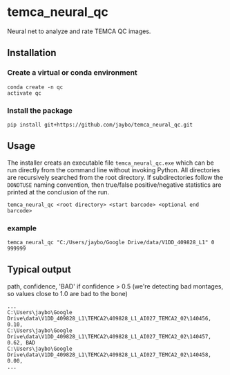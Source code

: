 # temca_neural_qc

Neural net to analyze and rate TEMCA QC images.


## Installation

### Create a virtual or conda environment

    conda create -n qc
    activate qc

### Install the package

    pip install git+https://github.com/jaybo/temca_neural_qc.git

## Usage

The installer creats an executable file `temca_neural_qc.exe` which can be run directly from the command line without invoking Python.  All directories are recursively searched from the root directory.  If subdirectories follow the `DONOTUSE` naming convention, then true/false positive/negative statistics are printed at the conclusion of the run.

    temca_neural_qc <root directory> <start barcode> <optional end barcode>

### example

    temca_neural_qc "C:/Users/jaybo/Google Drive/data/V1DD_409828_L1" 0 999999

## Typical output

path, confidence, 'BAD' if confidence > 0.5
(we're detecting bad montages, so values close to 1.0 are bad to the bone)

    ...
    C:\Users\jaybo\Google Drive\data\V1DD_409828_L1\TEMCA2\409828_L1_AI027_TEMCA2_02\140456, 0.10,
    C:\Users\jaybo\Google Drive\data\V1DD_409828_L1\TEMCA2\409828_L1_AI027_TEMCA2_02\140457, 0.62, BAD
    C:\Users\jaybo\Google Drive\data\V1DD_409828_L1\TEMCA2\409828_L1_AI027_TEMCA2_02\140458, 0.00,
    ...
